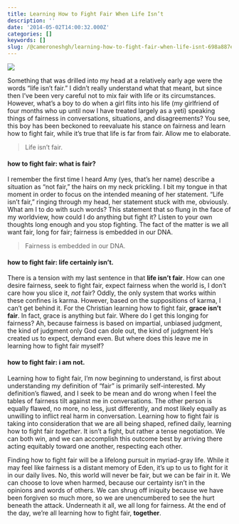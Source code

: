 ```yaml
---
title: Learning How to Fight Fair When Life Isn’t
description: ''
date: '2014-05-02T14:00:32.000Z'
categories: []
keywords: []
slug: /@cameroneshgh/learning-how-to-fight-fair-when-life-isnt-698a887ebbb7
---
```


![](https://cdn-images-1.medium.com/max/800/0*xOdfJJxHSkI8MYhc.jpg)

Something that was drilled into my head at a relatively early age were the words “life isn’t fair.” I didn’t really understand what that meant, but since then I’ve been very careful not to mix fair with life or its circumstances. However, what’s a boy to do when a girl flits into his life (my girlfriend of four months who up until now I have treated largely as a yeti) speaking things of fairness in conversations, situations, and disagreements? You see, this boy has been beckoned to reevaluate his stance on fairness and learn how to fight fair, while it’s true that life is far from fair. Allow me to elaborate.

> Life isn’t fair.

#### how to fight fair: what is fair?

I remember the first time I heard Amy (yes, that’s her name) describe a situation as “not fair,” the hairs on my neck prickling. I bit my tongue in that moment in order to focus on the intended meaning of her statement. “Life isn’t fair,” ringing through my head, her statement stuck with me, obviously. What am I to do with such words? This statement that so flung in the face of my worldview, how could I do anything but fight it? Listen to your own thoughts long enough and you stop fighting. The fact of the matter is we all want fair, long for fair; fairness is embedded in our DNA.

> Fairness is embedded in our DNA.

#### how to fight fair: life certainly isn’t.

There is a tension with my last sentence in that **life isn’t fair**. How can one desire fairness, seek to fight fair, expect fairness when the world is, I don’t care how you slice it, _not_ fair? Oddly, the only system that works within these confines is karma. However, based on the suppositions of karma, I can’t get behind it. For the Christian learning how to fight fair, **grace isn’t fair**. In fact, grace is anything but fair. Where do I get this longing for fairness? Ah, because fairness is based on impartial, unbiased judgment, the kind of judgment only God can dole out, the kind of judgment He’s created us to expect, demand even. But where does this leave me in learning how to fight fair myself?

#### how to fight fair: i am not.

Learning how to fight fair, I’m now beginning to understand, is first about understanding my definition of “fair” is primarily self-interested. My definition’s flawed, and I seek to be mean and do wrong when I feel the tables of fairness tilt against me in conversations. The other person is equally flawed, no more, no less, just differently, and most likely equally as unwilling to inflict real harm in conversation. Learning how to fight fair is taking into consideration that we are all being shaped, refined daily, learning how to fight fair _together_. It isn’t a fight, but rather a tense negotiation. We can both win, and we can accomplish this outcome best by arriving there acting equitably toward one another, respecting each other.

Finding how to fight fair will be a lifelong pursuit in myriad-gray life. While it may feel like fairness is a distant memory of Eden, it’s up to us to fight for it in our daily lives. No, this world will never be fair, but we can be fair in it. We can choose to love when harmed, because our certainty isn’t in the opinions and words of others. We can shrug off iniquity because we have been forgiven so much more, so we are unencumbered to see the hurt beneath the attack. Underneath it all, we all long for fairness. At the end of the day, we’re all learning how to fight fair, **together**.
